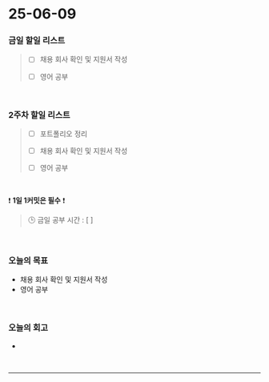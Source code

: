 # 25-06-09

### 금일 할일 리스트
> - [ ] 채용 회사 확인 및 지원서 작성
>
> - [ ] 영어 공부

<br/>

### 2주차 할일 리스트

> - [ ] 포트폴리오 정리
>
> - [ ] 채용 회사 확인 및 지원서 작성
>
> - [ ] 영어 공부

<br/>

❗ **1일 1커밋은 필수** ❗

> 🕒 금일 공부 시간 : [  ]

<br/>

### 오늘의 목표
- 채용 회사 확인 및 지원서 작성
- 영어 공부

<br>

### 오늘의 회고
- 


<br/>

---
